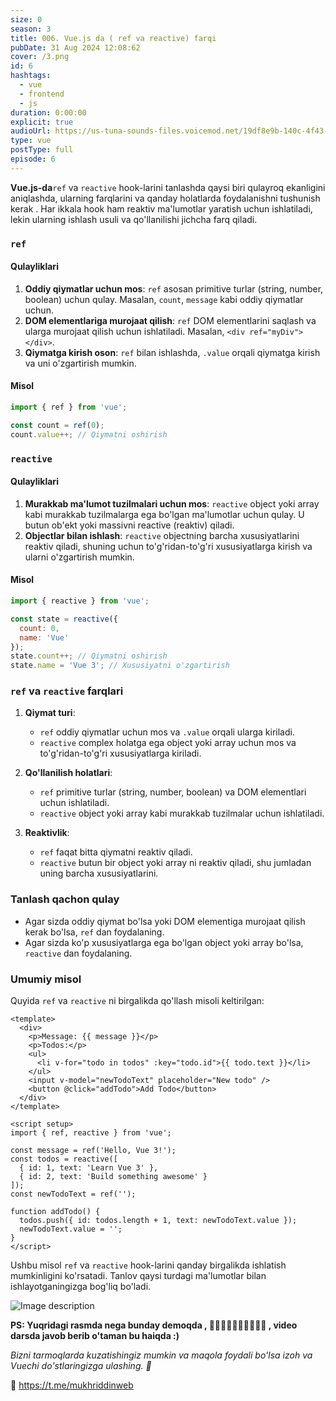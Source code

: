 ```yaml
---
size: 0
season: 3
title: 006. Vue.js da ( ref va reactive) farqi
pubDate: 31 Aug 2024 12:08:62
cover: /3.png
id: 6
hashtags:
  - vue
  - frontend
  - js
duration: 0:00:00
explicit: true
audioUrl: https://us-tuna-sounds-files.voicemod.net/19df8e9b-140c-4f43-8c0e-09c162821765-1658350707858.mp3
type: vue
postType: full
episode: 6
---
```

**Vue.js-da**`ref` va `reactive` hook-larini tanlashda qaysi biri qulayroq ekanligini aniqlashda, ularning farqlarini va qanday holatlarda foydalanishni tushunish kerak . Har ikkala hook ham reaktiv ma'lumotlar yaratish uchun ishlatiladi, lekin ularning ishlash usuli va qo'llanilishi jichcha farq qiladi.

### `ref`

#### Qulayliklari

1. **Oddiy qiymatlar uchun mos**: `ref` asosan primitive turlar (string, number, boolean) uchun qulay. Masalan, `count`, `message` kabi oddiy qiymatlar uchun.
2. **DOM elementlariga murojaat qilish**: `ref` DOM elementlarini saqlash va ularga murojaat qilish uchun ishlatiladi. Masalan, `<div ref="myDiv"></div>`.
3. **Qiymatga kirish oson**: `ref` bilan ishlashda, `.value` orqali qiymatga kirish va uni o'zgartirish mumkin.

#### Misol

```javascript
import { ref } from 'vue';

const count = ref(0);
count.value++; // Qiymatni oshirish
```

### `reactive`

#### Qulayliklari

1. **Murakkab ma'lumot tuzilmalari uchun mos**: `reactive` object yoki array kabi murakkab tuzilmalarga ega bo'lgan ma'lumotlar uchun qulay. U butun ob'ekt yoki massivni reactive (reaktiv) qiladi.
2. **Objectlar bilan ishlash**: `reactive` objectning barcha xususiyatlarini reaktiv qiladi, shuning uchun to'g'ridan-to'g'ri xususiyatlarga kirish va ularni o'zgartirish mumkin.

#### Misol

```javascript
import { reactive } from 'vue';

const state = reactive({
  count: 0,
  name: 'Vue'
});
state.count++; // Qiymatni oshirish
state.name = 'Vue 3'; // Xususiyatni o'zgartirish
```

### `ref` va `reactive` farqlari

1. **Qiymat turi**:

   * `ref` oddiy qiymatlar uchun mos va `.value` orqali ularga kiriladi.
   * `reactive` complex holatga ega object yoki array uchun mos va to'g'ridan-to'g'ri xususiyatlarga kiriladi.
2. **Qo'llanilish holatlari**:

   * `ref` primitive turlar (string, number, boolean) va DOM elementlari uchun ishlatiladi.
   * `reactive` object yoki array kabi murakkab tuzilmalar uchun ishlatiladi.
3. **Reaktivlik**:

   * `ref` faqat bitta qiymatni reaktiv qiladi.
   * `reactive` butun bir object yoki array ni reaktiv qiladi, shu jumladan uning barcha xususiyatlarini.

### Tanlash qachon qulay

* Agar sizda oddiy qiymat bo'lsa yoki DOM elementiga murojaat qilish kerak bo'lsa, `ref` dan foydalaning.
* Agar sizda ko'p xususiyatlarga ega bo'lgan object yoki array bo'lsa, `reactive` dan foydalaning.

### Umumiy misol

Quyida `ref` va `reactive` ni birgalikda qo'llash misoli keltirilgan:

```vue
<template>
  <div>
    <p>Message: {{ message }}</p>
    <p>Todos:</p>
    <ul>
      <li v-for="todo in todos" :key="todo.id">{{ todo.text }}</li>
    </ul>
    <input v-model="newTodoText" placeholder="New todo" />
    <button @click="addTodo">Add Todo</button>
  </div>
</template>

<script setup>
import { ref, reactive } from 'vue';

const message = ref('Hello, Vue 3!');
const todos = reactive([
  { id: 1, text: 'Learn Vue 3' },
  { id: 2, text: 'Build something awesome' }
]);
const newTodoText = ref('');

function addTodo() {
  todos.push({ id: todos.length + 1, text: newTodoText.value });
  newTodoText.value = '';
}
</script>
```

Ushbu misol `ref` va `reactive` hook-larini qanday birgalikda ishlatish mumkinligini ko'rsatadi. Tanlov qaysi turdagi ma'lumotlar bilan ishlayotganingizga bog'liq bo'ladi.

![Image description](https://dev-to-uploads.s3.amazonaws.com/uploads/articles/zpem5yq3onw85o1bvn6t.png)

**PS: Yuqridagi rasmda nega bunday demoqda , 🤔🤔🫢🫢🙄🙄🙄😩😫😫 , video darsda javob berib o'taman bu haiqda :)**

*Bizni tarmoqlarda kuzatishingiz mumkin va maqola foydali bo'lsa izoh va Vuechi do'stlaringizga ulashing. 🫡*

🔗 https://t.me/mukhriddinweb